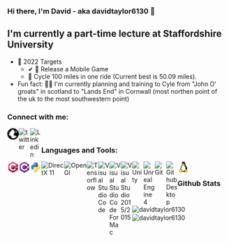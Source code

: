 
### Hi there, I'm David - aka davidtaylor6130 👋

## I'm currently a part-time lecture at Staffordshire University
* 🎯 2022 Targets
  * ✔ 📱 Release a Mobile Game
  * 🚴 Cycle 100 miles in one ride (Current best is 50.09 miles).
* Fun fact: 🚵🏽 I'm currently planning and training to Cyle from "John O' groats" in scotland to "Lands End" in Cornwall (most northen point of the uk to the most southwestern point)

### Connect with me:
[<img align="left" alt="davidtaylor6130.github.io" width="26px" src="https://raw.githubusercontent.com/iconic/open-iconic/master/svg/globe.svg" />][website]
[<img align="left" alt="twitter" width="26px" src="https://cdn.jsdelivr.net/npm/simple-icons@v3/icons/twitter.svg" />][twitter]
[<img align="left" alt="Linkedin" width="26px" src="https://cdn.jsdelivr.net/npm/simple-icons@v3/icons/linkedin.svg" />][Linkedin]

<br />

### Languages and Tools:

[<img  align="left"  alt="C++"  width="26px"  src="https://raw.githubusercontent.com/devicons/devicon/master/icons/cplusplus/cplusplus-original.svg"/>][C++]
[<img  align="left"  alt="C#"  width="26px"  src="https://raw.githubusercontent.com/devicons/devicon/master/icons/csharp/csharp-original.svg"  />][C#]
[<img  align="left"  alt="Python"  width="26px"  src="https://raw.githubusercontent.com/devicons/devicon/master/icons/python/python-original.svg"  />][Python]
[<img  align="left"  alt="DirectX 11"  width="52px"  src="https://logodix.com/logo/2187466.png"  />][DirectX11]
[<img  align="left"  alt="OpenGl"  width="52px"  src="https://logodix.com/logo/2190665.jpg"  />][OpenGl]
[<img  align="left"  alt="Tensorflow"  width="26px"  src="https://www.vectorlogo.zone/logos/tensorflow/tensorflow-icon.svg"  />][Tensorflow]

[<img  align="left"  alt="Visual Studio Code"  width="26px"  src="https://code.visualstudio.com/assets/images/code-stable.png"  />][VsCode]
[<img  align="left"  alt="Visual Studio Code For Mac"  width="26px"  src="https://visualstudio.microsoft.com/wp-content/uploads/2019/05/VSMac2019_32px.svg"  />][VsCode]
[<img  align="left"  alt="Visual Studio 2015/2015"  width="26px"  src="https://visualstudio.microsoft.com/wp-content/uploads/2019/06/BrandVisualStudioWin2019-3.svg"  />][Vs2019]
[<img  align="left"  alt="Unity"  width="26px"  src="https://www.vectorlogo.zone/logos/unity3d/unity3d-icon.svg"  />][Unity]
[<img  align="left"  alt="Unreal Engine 4"  width="26px"  src="https://raw.githubusercontent.com/kenangundogan/fontisto/036b7eca71aab1bef8e6a0518f7329f13ed62f6b/icons/svg/brand/unreal-engine.svg"  />][UE4]

[<img  align="left"  alt="Git"  width="26px"  src="https://www.vectorlogo.zone/logos/git-scm/git-scm-icon.svg"  />][Git]
[<img  align="left"  alt="Github Desktop"  width="26px"  src="https://github.githubassets.com/images/modules/logos_page/GitHub-Mark.png"  />][GithubDesktop]
[<img  align="left"  alt="Linux"  width="26px"  src="https://raw.githubusercontent.com/devicons/devicon/master/icons/linux/linux-original.svg"  />][Linux]

[website]: https://davidtaylor6130.github.io/
[twitter]: https://twitter.com/DavidTaylor6130
[Linkedin]: https://www.linkedin.com/in/davidtaylor6130/
[C++]: https://www.w3schools.com/CPP/default.asp
[C#]: https://docs.microsoft.com/en-us/dotnet/csharp/
[Python]: https://www.python.org/
[DirectX11]: https://en.wikipedia.org/wiki/DirectX#DirectX_11
[OpenGl]: https://www.opengl.org//
[Tensorflow]: https://www.tensorflow.org/
[VsCode]: https://code.visualstudio.com/
[Vs2019]: https://visualstudio.microsoft.com/vs/
[VsForMac]: https://visualstudio.microsoft.com/vs/mac/
[Unity]: https://unity.com/
[UE4]: https://www.unrealengine.com/en-US/
[Git]: https://git-scm.com/
[GithubDesktop]: https://desktop.github.com/
[Linux]: https://ubuntu.com/

<br />

### Github Stats
<p><img align="left" src="https://github-readme-stats.vercel.app/api/top-langs?username=davidtaylor6130&show_icons=true&locale=en&layout=compact" alt="davidtaylor6130" /></p>
<p>&nbsp;<img align="center" src="https://github-readme-stats.vercel.app/api?username=davidtaylor6130&show_icons=true&locale=en" alt="davidtaylor6130" /></p>
